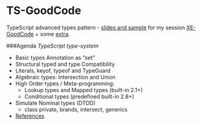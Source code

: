 # TS-GoodCode

TypeScript advanced types pattern - [slides and sample](slides) for my session [XE-GoodCode](https://www.xedotnet.org/eventi/one-day-good-code/) + some [extra](extra).

###Agenda
_TypeScript type-system_

-   Basic types Annotation as “set”
-   Structural typed and type Compatibility
-   Literals, keyof, typeof and TypeGuard
-   Algebraic types: Intersection and Union
-   High Order types / Meta-programming:
    -   Lookup types and Mapped types (built-in 2.1+)
    -   Conditional types (predefined built-in 2.8+)
-   Simulate Nominal types (DTDD)
    -   class private, brands, intersect, generics
-   [References](slides/19-Reference.md)
